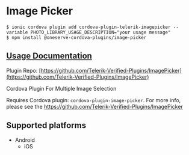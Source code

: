 # Image Picker

```
$ ionic cordova plugin add cordova-plugin-telerik-imagepicker --variable PHOTO_LIBRARY_USAGE_DESCRIPTION="your usage message"
$ npm install @oneserve-cordova-plugins/image-picker
```

## [Usage Documentation](https://oneserve.gitbook.io/oneserve-cordova-plugins/plugins/image-picker/)

Plugin Repo: [https://github.com/Telerik-Verified-Plugins/ImagePicker](https://github.com/Telerik-Verified-Plugins/ImagePicker)

Cordova Plugin For Multiple Image Selection

Requires Cordova plugin: `cordova-plugin-image-picker`.
For more info, please see the https://github.com/Telerik-Verified-Plugins/ImagePicker

## Supported platforms

- Android
  - iOS
  


